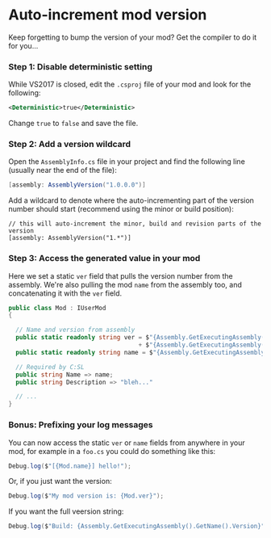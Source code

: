 # Auto-increment mod version

Keep forgetting to bump the version of your mod? Get the compiler to do it for you...

### Step 1: Disable deterministic setting

While VS2017 is closed, edit the `.csproj` file of your mod and look for the following:

```xml
<Deterministic>true</Deterministic>
```

Change `true` to `false` and save the file.

### Step 2: Add a version wildcard

Open the `AssemblyInfo.cs` file in your project and find the following line (usually near the end of the file):

```csharp
[assembly: AssemblyVersion("1.0.0.0")]
```

Add a wildcard to denote where the auto-incrementing part of the version number should start (recommend using the minor or build position):

```
// this will auto-increment the minor, build and revision parts of the version
[assembly: AssemblyVersion("1.*")]
```

### Step 3: Access the generated value in your mod

Here we set a static `ver` field that pulls the version number from the assembly. We're also pulling the mod `name` from the assembly too, and concatenating it with the `ver` field.

```csharp
public class Mod : IUserMod
{

  // Name and version from assembly
  public static readonly string ver = $"{Assembly.GetExecutingAssembly().GetName().Version.Major}."
                                    + $"{Assembly.GetExecutingAssembly().GetName().Version.Minor}";
  public static readonly string name = $"{Assembly.GetExecutingAssembly().GetName().Name} {ver}";

  // Required by C:SL
  public string Name => name;
  public string Description => "bleh..."

  // ...
}
```

### Bonus: Prefixing your log messages

You can now access the static `ver` or `name` fields from anywhere in your mod, for example in a `foo.cs` you could do something like this:

```csharp
Debug.log($"[{Mod.name}] hello!");
```

Or, if you just want the version:

```csharp
Debug.log($"My mod version is: {Mod.ver}");
```

If you want the full veersion string:

```csharp
Debug.log($"Build: {Assembly.GetExecutingAssembly().GetName().Version}");
```
